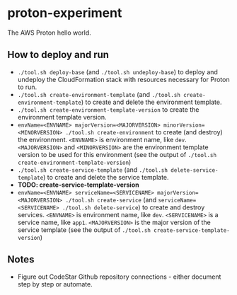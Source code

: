 # proton-experiment

The AWS Proton hello world.

## How to deploy and run

* `./tool.sh deploy-base` (and `./tool.sh undeploy-base`) to deploy and undeploy the CloudFormation stack with resources necessary for Proton to run.
* `./tool.sh create-environment-template` (and `./tool.sh create-environment-template`) to create and delete the environment template.
* `./tool.sh create-environment-template-version` to create the environment template version.
* `envName=<ENVNAME> majorVersion=<MAJORVERSION> minorVersion=<MINORVERSION> ./tool.sh create-environment` to create (and destroy) the environment. `<ENVNAME>` is environment name, like `dev`. `<MAJORVERSION>` and `<MINORVERSION>` are the environment template version to be used for this environment (see the output of `./tool.sh create-environment-template-version`)
* `./tool.sh create-service-template` (and `./tool.sh delete-service-template`) to create and delete the service template.
* **TODO: create-service-template-version**
* `envName=<ENVNAME> serviceName=<SERVICENAME> majorVersion=<MAJORVERSION> ./tool.sh create-service` (and `serviceName=<SERVICENAME> ./tool.sh delete-service`) to create and destroy services. `<ENVNAME>` is environment name, like `dev`. `<SERVICENAME>` is a service name, like `app1`. `<MAJORVERSION>` is the major version of the service template  (see the output of `./tool.sh create-service-template-version`)

## Notes

* Figure out CodeStar Github repository connections - either document step by step or automate.

